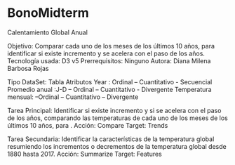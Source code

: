 # BonoMidterm
Calentamiento Global Anual

Objetivo: Comparar cada uno de los meses de los últimos 10 años, para identificar si existe incremento y se acelera con el paso de los años. 
Tecnología usada: D3 v5
Prerrequisitos: Ninguno 
Autora: Diana Milena Barbosa Rojas

Tipo DataSet: Tabla
Atributos
Year : Ordinal – Cuantitativo - Secuencial
Promedio anual :J-D – Ordinal – Cuantitativo - Divergente 
Temperatura mensual: –Ordinal – Cuantitativo – Divergente



Tarea Principal: Identificar si existe incremento y si se acelera con el paso de los años, comparando las temperaturas de cada uno de los meses de los últimos 10 años, para . 
Acción: Compare                Target: Trends 

Tarea Secundaria: Identificar la características de la temperatura global resumiendo los incrementos o decrementos de la temperatura global desde 1880 hasta 2017. 
Acción: Summarize                Target: Features

